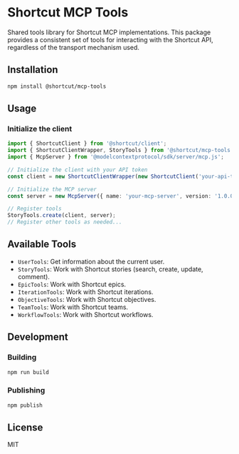 # Shortcut MCP Tools

Shared tools library for Shortcut MCP implementations. This package provides a consistent set of tools for interacting with the Shortcut API, regardless of the transport mechanism used.

## Installation

```bash
npm install @shortcut/mcp-tools
```

## Usage

### Initialize the client

```typescript
import { ShortcutClient } from '@shortcut/client';
import { ShortcutClientWrapper, StoryTools } from '@shortcut/mcp-tools';
import { McpServer } from '@modelcontextprotocol/sdk/server/mcp.js';

// Initialize the client with your API token
const client = new ShortcutClientWrapper(new ShortcutClient('your-api-token'));

// Initialize the MCP server
const server = new McpServer({ name: 'your-mcp-server', version: '1.0.0' });

// Register tools
StoryTools.create(client, server);
// Register other tools as needed...
```

## Available Tools

- `UserTools`: Get information about the current user.
- `StoryTools`: Work with Shortcut stories (search, create, update, comment).
- `EpicTools`: Work with Shortcut epics.
- `IterationTools`: Work with Shortcut iterations.
- `ObjectiveTools`: Work with Shortcut objectives.
- `TeamTools`: Work with Shortcut teams.
- `WorkflowTools`: Work with Shortcut workflows.

## Development

### Building

```bash
npm run build
```

### Publishing

```bash
npm publish
```

## License

MIT
